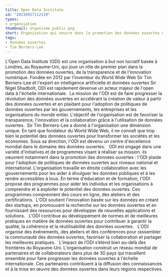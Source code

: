```yaml
---
title: Open Data Institute
id: "20230927112119"
types:
- organisation
thumbnail: organisme_public.png
short: Organisation qui oeuvre dans la promotion des données ouvertes et la transformation numérique.
tags:
- données ouvertes
- Tim Berners-Lee
---
```


L'Open Data Institute (ODI) est une organisation à but non lucratif basée à Londres, au Royaume-Uni, qui joue un rôle de premier plan dans la promotion des données ouvertes, de la transparence et de l'innovation numérique. Fondée en 2012 par l'inventeur du World Wide Web Sir Tim Berners-Lee et l'expert en intelligence artificielle et données ouvertes Sir Nigel Shadbolt, ODI est rapidement devenue un acteur majeur de l'open data à l'échelle internationale.
 La mission de l'ODI est de faire progresser la révolution des données ouvertes en accélérant la création de valeur à partir des données ouvertes et en plaidant pour l'adoption de politiques de données ouvertes par les gouvernements, les entreprises et les organisations du monde entier. L'objectif de l'organisation est de favoriser la transparence, l'innovation et la collaboration grâce à l'utilisation de données ouvertes.
 Sir Tim Berners-Lee a donné à l'organisation une dimension unique. En tant que fondateur du World Wide Web, il ne connaît que trop bien le potentiel des données ouvertes pour transformer les sociétés et les économies. Sous sa direction, l'ODI est devenu un centre d'excellence mondial dans le domaine des données ouvertes. 
 ODI est engagé dans une variété d'initiatives et de programmes visant à réaliser sa mission. ils oeuvrent notamment dans la promotion des données ouvertes : l'ODI plaide pour l'adoption de politiques de données ouvertes aux niveaux national et international. L'organisation travaille en étroite collaboration avec les gouvernements pour les aider à divulguer les données publiques et à les rendre accessibles à tous. En terme d'éducation et de formation, l'ODI propose des programmes pour aider les individus et les organisations à comprendre et à exploiter le potentiel des données ouvertes. Ces programmes comprennent des cours en ligne, des ateliers et des certifications.  L'ODI soutient l'innovation basée sur les données en créant des startups, en promouvant la recherche sur les données ouvertes et en fournissant des ressources pour développer de nouvelles applications et solutions.   L'ODI contribue au développement de normes et de meilleures pratiques en matière de données ouvertes pour contribuer à garantir la qualité, la cohérence et la réutilisabilité des données ouvertes.   L'ODI organise des événements, des ateliers et des conférences pour rassembler la communauté des données ouvertes, favoriser la collaboration et partager les meilleures pratiques. 
 L’impact de l’ODI s’étend bien au-delà des frontières du Royaume-Uni. L'organisation construit un réseau mondial de partenaires et de collaborateurs dans plus de 30 pays qui travaillent ensemble pour faire progresser les données ouvertes à l'échelle internationale. Ces partenaires contribuent à la diffusion des connaissances et à la mise en œuvre des données ouvertes dans leurs régions respectives.


<!--EndFragment-->
